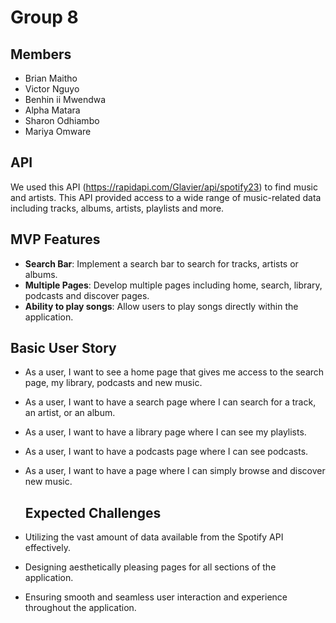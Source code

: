 # Group 8
## Members
- Brian Maitho
- Victor Nguyo
- Benhin ii Mwendwa
- Alpha Matara
- Sharon Odhiambo
- Mariya Omware

## API
We used this API (https://rapidapi.com/Glavier/api/spotify23) to find music and artists.
This API provided access to a wide range of music-related data including tracks, albums, artists, playlists and more.

## MVP Features
- **Search Bar**: Implement a search bar to search for tracks, artists or albums.
- **Multiple Pages**: Develop multiple pages including home, search, library, podcasts and discover pages.
- **Ability to play songs**: Allow users to play songs directly within the application.

## Basic User Story
- As a user, I want to see a home page that gives me access to the search page, my library, podcasts and new music.
- As a user, I want to have a search page where I can search for a track, an artist, or an album.
- As a user, I want to have a library page where I can see my playlists.
- As a user, I want to have a podcasts page where I can see podcasts.
- As a user, I want to have a page where I can simply browse and discover new music.

  ## Expected Challenges
- Utilizing the vast amount of data available from the Spotify API effectively.
- Designing aesthetically pleasing pages for all sections of the application.
- Ensuring smooth and seamless user interaction and experience throughout the application.

